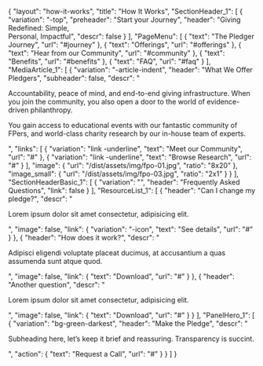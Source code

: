 {
"layout": "how-it-works",
"title": "How It Works",
"SectionHeader_1": [
{
"variation": "-top",
"preheader": "Start your Journey",
"header": "Giving Redefined: Simple, <br>Personal, Impactful",
"descr": false
}
],
"PageMenu": [
{
"text": "The Pledger Journey",
"url": "#journey"
},
{
"text": "Offerings",
"url": "#offerings"
},
{
"text": "Hear from our Community",
"url": "#community"
},
{
"text": "Benefits",
"url": "#benefits"
},
{
"text": "FAQ",
"url": "#faq"
}
],
"MediaArticle_1": [
{
"variation": "-article-indent",
"header": "What We Offer Pledgers",
"subheader": false,
"descr": "<p>Accountability, peace of mind, and end-to-end giving infrastructure. When you join the community, you also open a door to the world of evidence-driven philanthropy.</p><p>You gain access to educational events with our fantastic community of FPers, and world-class charity research by our in-house team of experts.</p>",
"links": [
{
"variation": "link -underline",
"text": "Meet our Community",
"url": "#"
},
{
"variation": "link -underline",
"text": "Browse Research",
"url": "#"
}
],
"image": {
"url": "/dist/assets/img/fpo-01.jpg",
"ratio": "8x20"
},
"image_small": {
"url": "/dist/assets/img/fpo-03.jpg",
"ratio": "2x1"
}
}
],
"SectionHeaderBasic_1": [
{
"variation": "",
"header": "Frequently Asked Questions",
"link": false
}
],
"ResourceList_1": [
{
"header": "Can I change my pledge?",
"descr": "<p>Lorem ipsum dolor sit amet consectetur, adipisicing elit.</p>",
"image": false,
"link": {
"variation": "-icon",
"text": "See details",
"url": "#"
}
},
{
"header": "How does it work?",
"descr": "<p>Adipisci eligendi voluptate placeat ducimus, at accusantium a quas assumenda sunt atque quod.</p>",
"image": false,
"link": {
"text": "Download",
"url": "#"
}
},
{
"header": "Another question",
"descr": "<p>Lorem ipsum dolor sit amet consectetur, adipisicing elit.</p>",
"image": false,
"link": {
"text": "Download",
"url": "#"
}
}
],
"PanelHero_1": [
{
"variation": "bg-green-darkest",
"header": "Make the Pledge",
"descr": "<p>Subheading here, let’s keep it brief and reassuring. Transparency is succint.</p>",
"action": {
"text": "Request a Call",
"url": "#"
}
}
]
}
